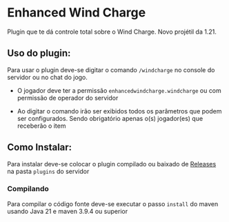 # Enhanced Wind Charge

Plugin que te dá controle total sobre o Wind Charge. Novo projétil da 1.21.

## Uso do plugin: 

Para usar o plugin deve-se digitar o comando `/windcharge` no console do servidor ou no chat do jogo.

* O jogador deve ter a permissão `enhancedwindcharge.windcharge` ou com permissão de operador do servidor

* Ao digitar o comando irão ser exibidos todos os parâmetros que podem ser configurados. Sendo obrigatório apenas o(s) jogador(es) que receberão o item

## Como Instalar:

Para instalar deve-se colocar o plugin compilado ou baixado de [Releases](https://github.com/eduardopilati/EnhancedWindCharge/releases) na pasta `plugins` do servidor

### Compilando

Para compilar o código fonte deve-se executar o passo `install` do maven usando Java 21 e maven 3.9.4 ou superior